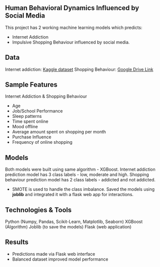 ## Human Behavioral Dynamics Influenced by Social Media
This project has 2 working machine learning models which predicts:
 - Internet Addiction 
 - Impulsive Shopping Behaviour
 influenced by social media. 
   
## Data
Internet addiction: [Kaggle dataset](https://www.kaggle.com/datasets/apoorva1225/social-media-influence)
Shopping Behaviour: [Google Drive Link](https://docs.google.com/spreadsheets/d/1j18VKrb7REEodmfxH2ViELJjplRd-4Mp/edit?usp=sharing&ouid=114123281321181342880&rtpof=true&sd=true)

## Sample Features
Internet Addiction & Shopping Behaviour
  - Age
  - Job/School Performance
  - Sleep patterns
  - Time spent online
  - Mood offline
  - Average amount spent on shopping per month
  - Purchase Influence
  - Frequency of online shopping

## Models
Both models were built using same algorithm - XGBoost.
Internet addiction prediction model has 3 class labels - low, moderate and high.
Shopping behaviour prediction model has 2 class labels - addicted and not addicted.
  - SMOTE is used to handle the class imbalance.
Saved the models using **joblib** and integrated it with a flask web app for interactions.

## Technologies & Tools
Python (Numpy, Pandas, Scikit-Learn, Matplotlib, Seaborn)
XGBoost (Algorithm)
Joblib (to save the models)
Flask (web application)

## Results
- Predictions made via Flask web interface
- Balanced dataset improved model performance
